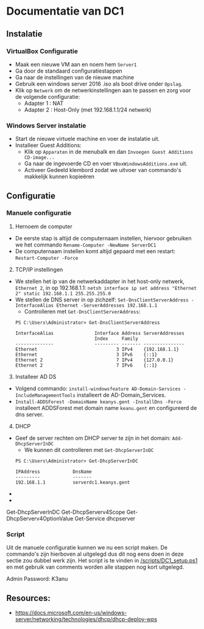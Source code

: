 # Documentatie van DC1

## Instalatie

### VirtualBox Configuratie
- Maak een nieuwe VM aan en noem hem `Server1`
- Ga door de standaard configuratiestappen
- Ga naar de instellingen van de nieuwe machine 
- Gebruik een windows server 2016 .iso als boot drive onder `Opslag`.
- Klik op `Netwerk` om de netwerkinstellingen aan te passen en zorg voor de volgende configuratie:
  - Adapter 1 : NAT
  - Adapter 2 : Host-Only (met 192.168.1.1/24 netwerk)

### Windows Server instalatie
- Start de nieuwe virtuele machine en voer de instalatie uit.
- Installeer Guest Additions:
  - Klik op `Apparaten` in de menubalk en dan `Invoegen Guest Additions CD-image...`
  - Ga naar de ingevoerde CD en voer `VBoxWindowsAdditions.exe` uit.
  - Activeer Gedeeld klembord zodat we uitvoer van commando's makkelijk kunnen kopieëren

## Configuratie

### Manuele configuratie

1) Hernoem de computer
  * De eerste stap is altijd de computernaam instellen, hiervoor gebruiken we het commando `Rename-Computer -NewName ServerDC1`
  * De computernaam instellen komt altijd gepaard met een restart: `Restart-Computer -Force`
2) TCP/IP instellingen
  * We stellen het ip van de netwerkaddapter in het host-only netwerk, `Ethernet 2`, in op 192.168.1.1: 
    `netsh interface ip set address "Ethernet 2" static 192.168.1.1 255.255.255.0 `
  * We stellen de DNS server in op zichzelf:
    `Set-DnsClientServerAddress -InterfaceAlias Ethernet -ServerAddresses 192.168.1.1`
      * Controlleren met `Get-DnsClientServerAddress`:
      ```
      PS C:\Users\Administrator> Get-DnsClientServerAddress

      InterfaceAlias               Interface Address ServerAddresses
                                   Index     Family
      --------------               --------- ------- ---------------
      Ethernet                             3 IPv4    {192.168.1.1}
      Ethernet                             3 IPv6    {::1}
      Ethernet 2                           7 IPv4    {127.0.0.1}
      Ethernet 2                           7 IPv6    {::1}
      ```
    
3) Installeer AD DS
  * Volgend commando: `install-windowsfeature AD-Domain-Services -IncludeManagementTools` installeert de AD-Domain_Services.
  * `Install-ADDSForest -DomainName keanys.gent -InstallDns -Force` installeert ADDSForest met domain name `keanu.gent` en configureerd de dns server.

4) DHCP
  * Geef de server rechten om DHCP server te zijn in het domain: `Add-DhcpServerInDC`
    * We kunnen dit controlleren met `Get-DhcpServerInDC`
    ```
    PS C:\Users\Administrator> Get-DhcpServerInDC

    IPAddress            DnsName
    ---------            -------
    192.168.1.1          serverdc1.keanys.gent
    ```
  * 
  * 

Get-DhcpServerInDC
Get-DhcpServerv4Scope
Get-DhcpServerv4OptionValue
Get-Service dhcpserver

### Script
Uit de manuele configuratie kunnen we nu een script maken. De commando's zijn hierboven al uitgelegd dus dit nog eens doen in deze sectie zou dubbel werk zijn. 
Het script is te vinden in [/scripts/DC1_setup.ps1](https://github.com/KeanuNys/Windows-Server/scripts/DC1_setup.ps1) en met gebruik van comments worden alle stappen nog kort uitgelegd.


Admin Password: K3anu

## Resources:

- https://docs.microsoft.com/en-us/windows-server/networking/technologies/dhcp/dhcp-deploy-wps
